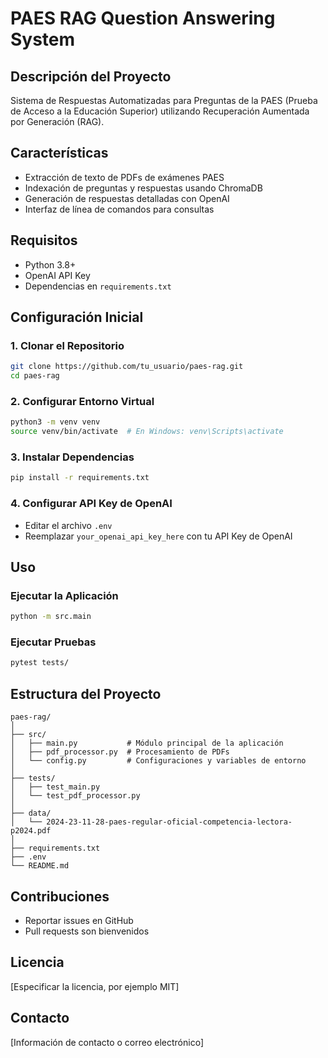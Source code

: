 # PAES RAG Question Answering System

## Descripción del Proyecto
Sistema de Respuestas Automatizadas para Preguntas de la PAES (Prueba de Acceso a la Educación Superior) utilizando Recuperación Aumentada por Generación (RAG).

## Características
- Extracción de texto de PDFs de exámenes PAES
- Indexación de preguntas y respuestas usando ChromaDB
- Generación de respuestas detalladas con OpenAI
- Interfaz de línea de comandos para consultas

## Requisitos
- Python 3.8+
- OpenAI API Key
- Dependencias en `requirements.txt`

## Configuración Inicial

### 1. Clonar el Repositorio
```bash
git clone https://github.com/tu_usuario/paes-rag.git
cd paes-rag
```

### 2. Configurar Entorno Virtual
```bash
python3 -m venv venv
source venv/bin/activate  # En Windows: venv\Scripts\activate
```

### 3. Instalar Dependencias
```bash
pip install -r requirements.txt
```

### 4. Configurar API Key de OpenAI
- Editar el archivo `.env`
- Reemplazar `your_openai_api_key_here` con tu API Key de OpenAI

## Uso

### Ejecutar la Aplicación
```bash
python -m src.main
```

### Ejecutar Pruebas
```bash
pytest tests/
```

## Estructura del Proyecto
```
paes-rag/
│
├── src/
│   ├── main.py           # Módulo principal de la aplicación
│   ├── pdf_processor.py  # Procesamiento de PDFs
│   └── config.py         # Configuraciones y variables de entorno
│
├── tests/
│   ├── test_main.py
│   └── test_pdf_processor.py
│
├── data/
│   └── 2024-23-11-28-paes-regular-oficial-competencia-lectora-p2024.pdf
│
├── requirements.txt
├── .env
└── README.md
```

## Contribuciones
- Reportar issues en GitHub
- Pull requests son bienvenidos

## Licencia
[Especificar la licencia, por ejemplo MIT]

## Contacto
[Información de contacto o correo electrónico]
